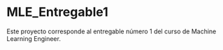 # MLE_Entregable1

Este proyecto corresponde al entregable número 1 del curso de Machine Learning Engineer.